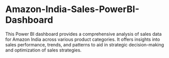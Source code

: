 # Amazon-India-Sales-PowerBI-Dashboard
This Power BI dashboard provides a comprehensive analysis of sales data for Amazon India across various product categories. It offers insights into sales performance, trends, and patterns to aid in strategic decision-making and optimization of sales strategies.
